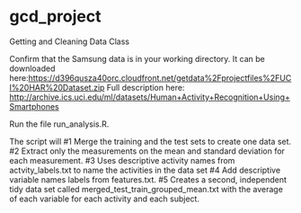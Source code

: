 # gcd_project
Getting and Cleaning Data Class

Confirm that the Samsung data is in your working directory.
It can be downloaded here:https://d396qusza40orc.cloudfront.net/getdata%2Fprojectfiles%2FUCI%20HAR%20Dataset.zip 
Full description here: http://archive.ics.uci.edu/ml/datasets/Human+Activity+Recognition+Using+Smartphones 

Run the file run_analysis.R.

The script will
#1 Merge the training and the test sets to create one data set.
#2 Extract only the measurements on the mean and standard deviation for each measurement. 
#3 Uses descriptive activity names from actvity_labels.txt to name the activities in the data set
#4 Add descriptive variable names labels from features.txt. 
#5 Creates a second, independent tidy data set called merged_test_train_grouped_mean.txt with the average of each variable for each activity and each subject.